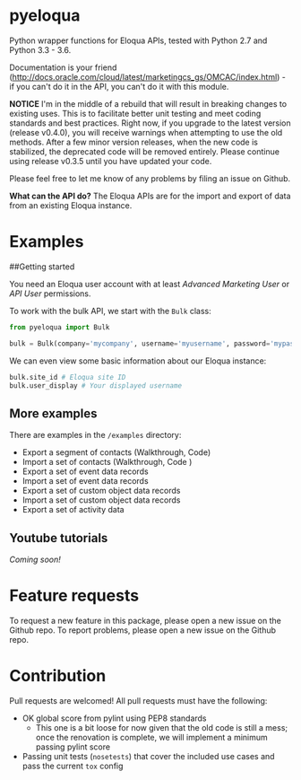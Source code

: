 # pyeloqua

Python wrapper functions for Eloqua APIs, tested with Python 2.7 and Python 3.3 - 3.6.

Documentation is your friend (http://docs.oracle.com/cloud/latest/marketingcs_gs/OMCAC/index.html) - if you can't do it in the API, you can't do it with this module.

**NOTICE** I'm in the middle of a rebuild that will result in breaking changes to existing uses. This is to facilitate better unit testing and meet coding standards and best practices. Right now, if you upgrade to the latest version (release v0.4.0), you will receive warnings when attempting to use the old methods. After a few minor version releases, when the new code is stabilized, the deprecated code will be removed entirely. Please continue using release v0.3.5 until you have updated your code.

Please feel free to let me know of any problems by filing an issue on Github.

**What can the API do?** The Eloqua APIs are for the import and export of data from an existing Eloqua instance.

# Examples
##Getting started

You need an Eloqua user account with at least *Advanced Marketing User* or *API User* permissions.

To work with the bulk API, we start with the `Bulk` class:

```python
from pyeloqua import Bulk

bulk = Bulk(company='mycompany', username='myusername', password='mypassword')
```

We can even view some basic information about our Eloqua instance:

```python
bulk.site_id # Eloqua site ID
bulk.user_display # Your displayed username
```

## More examples

There are examples in the `/examples` directory:

- Export a segment of contacts (Walkthrough, Code)
- Import a set of contacts (Walkthrough, Code )
- Export a set of event data records
- Import a set of event data records
- Export a set of custom object data records
- Import a set of custom object data records
- Export a set of activity data

## Youtube tutorials

*Coming soon!*

# Feature requests

To request a new feature in this package, please open a new issue on the Github repo.
To report problems, please open a new issue on the Github repo.

# Contribution

Pull requests are welcomed! All pull requests must have the following:
- OK global score from pylint using PEP8 standards
  - This one is a bit loose for now given that the old code is still a mess; once the renovation is complete, we will implement a minimum passing pylint score
- Passing unit tests (`nosetests`) that cover the included use cases and pass the current `tox` config
